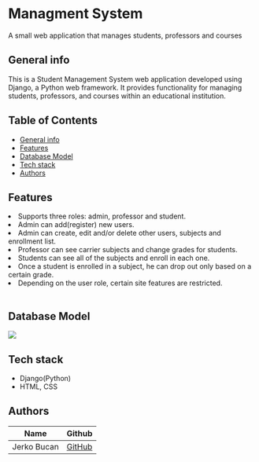# Managment System
A small web application that manages students, professors and courses

## General info
<p>This is a Student Management System web application developed using Django, a Python web framework. It provides functionality for managing students, professors, and courses within an educational institution.
</p>

## Table of Contents

- [General info](#general-info)
- [Features](#features)
- [Database Model](#database-model)
- [Tech stack](#tech-stack)
- [Authors](#authors)

## Features

<li>Supports three roles: admin, professor and student.

<li>Admin can add(register) new users.

<li>Admin can create, edit and/or delete other users, subjects and enrollment list.

<li>Professor can see carrier subjects and change grades for students.

<li>Students can see all of the subjects and enroll in each one.

<li>Once a student is enrolled in a subject, he can drop out only based on a certain grade.

<li>Depending on the user role, certain site features are restricted.

</li>

 <br>

## Database Model

![](dbModels.png)

## Tech stack

* Django(Python)
* HTML, CSS

## Authors

| Name          | Github                                   |
|---------------|------------------------------------------|
| Jerko Bucan  | [GitHub](https://github.com/jb46907) |
